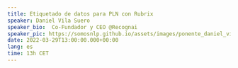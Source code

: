 ```yaml
---
title: Etiquetado de datos para PLN con Rubrix
speaker: Daniel Vila Suero
speaker_bio:  Co-Fundador y CEO @Recognai
speaker_pic: https://somosnlp.github.io/assets/images/ponente_daniel_vila.jpg
date: 2022-03-29T13:00:00.000+00:00
lang: es
time: 13h CET
---
```


<EventSummary
    description="En este taller práctico mostraremos como usar Rubrix para construir y mejorar datos de entrenamiento para PLN, a partir de ejemplos prácticos de clasificación de texto y reconocimiento de entidades nombradas, en Español. ¿Qué es Rubrix? 👉 https://github.com/recognai/rubrix"
    poster="https://somosnlp.github.io/assets/images/evento_daniel.png"
    name="Daniel Vila Suero"
    twitter="https://twitter.com/dvilasuero"
    linkedin="https://www.linkedin.com/in/daniel-vila-suero-484b6b45/"
    bio="Daniel es co-fundador y CEO de Recognai, una startup nacida en España y creadora de Rubrix, la herramienta open-source para PLN centrado en los datos."
/>